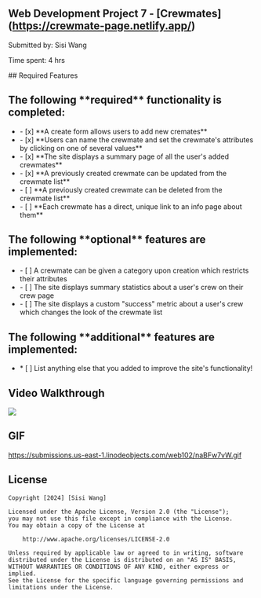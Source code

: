 ## Web Development Project 7 - [Crewmates] (https://crewmate-page.netlify.app/)
<p>Submitted by: Sisi Wang</p>
<p>Time spent: 4 hrs</p>
## Required Features
<h2>The following **required** functionality is completed:</h2>
<ul>
  <li>- [x] **A create form allows users to add new cremates**</li>
  <li>- [x] **Users can name the crewmate and set the crewmate's attributes by clicking on one of several values**</li>
  <li>- [x] **The site displays a summary page of all the user's added crewmates**</li>
  <li>- [x] **A previously created crewmate can be updated from the crewmate list**</li>
  <li>- [ ] **A previously created crewmate can be deleted from the crewmate list**</li>
  <li>- [ ] **Each crewmate has a direct, unique link to an info page about them**</li>
</ul>
<h2>The following **optional** features are implemented:</h2>
<ul>
<li>- [ ] A crewmate can be given a category upon creation which restricts their attributes</li>
<li>- [ ] The site displays summary statistics about a user's crew on their crew page</li>
<li>- [ ] The site displays a custom "success" metric about a user's crew which changes the look of the crewmate list</li>
</ul>
<h2>The following **additional** features are implemented:</h2>
<ul>
  <li>* [ ] List anything else that you added to improve the site's functionality!</li>
</ul>

## Video Walkthrough
<div>
    <a href="https://www.loom.com/share/136d15164bba4ba9afb1ce449c967354">
      <img style="max-width:300px;" src="https://cdn.loom.com/sessions/thumbnails/136d15164bba4ba9afb1ce449c967354-with-play.gif">
    </a>
</div>

## GIF
https://submissions.us-east-1.linodeobjects.com/web102/naBFw7vW.gif


## License

    Copyright [2024] [Sisi Wang]

    Licensed under the Apache License, Version 2.0 (the "License");
    you may not use this file except in compliance with the License.
    You may obtain a copy of the License at

        http://www.apache.org/licenses/LICENSE-2.0

    Unless required by applicable law or agreed to in writing, software
    distributed under the License is distributed on an "AS IS" BASIS,
    WITHOUT WARRANTIES OR CONDITIONS OF ANY KIND, either express or implied.
    See the License for the specific language governing permissions and
    limitations under the License.
